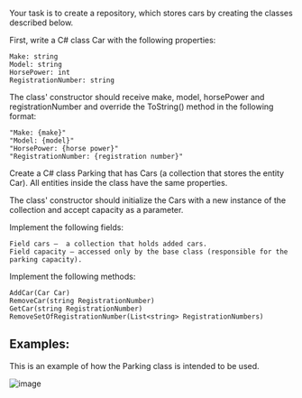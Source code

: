 Your task is to create a repository, which stores cars by creating the classes described below.

First, write a C# class Car with the following properties:

	Make: string
	Model: string
	HorsePower: int
	RegistrationNumber: string

The class' constructor should receive make, model, horsePower and registrationNumber and override the ToString() method in the following format:

	"Make: {make}"
	"Model: {model}"
	"HorsePower: {horse power}"
	"RegistrationNumber: {registration number}"
	
Create a C# class Parking that has Cars (a collection that stores the entity Car). All entities inside the class have the same properties.

The class' constructor should initialize the Cars with a new instance of the collection and accept capacity as a parameter. 

Implement the following fields:

	Field cars –  a collection that holds added cars.
	Field capacity – accessed only by the base class (responsible for the parking capacity).

Implement the following methods:

	AddCar(Car Car)
	RemoveCar(string RegistrationNumber)
	GetCar(string RegistrationNumber)
	RemoveSetOfRegistrationNumber(List<string> RegistrationNumbers)
	
## Examples:
This is an example of how the Parking class is intended to be used. 

![image](https://user-images.githubusercontent.com/45227327/216777375-a2575c46-9f76-4ab3-a432-954f30968d5c.png)
